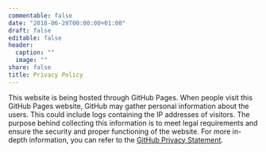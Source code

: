 ```yaml
---
commentable: false
date: "2018-06-28T00:00:00+01:00"
draft: false
editable: false
header:
  caption: ""
  image: ""
share: false
title: Privacy Policy
---
```



This website is being hosted through GitHub Pages. 
When people visit this GitHub Pages website, 
GitHub may gather personal information about the users. 
This could include logs containing the IP addresses of visitors. 
The purpose behind collecting this information is to meet legal requirements and ensure the security and proper functioning of the website. 
For more in-depth information, you can refer to the [GitHub Privacy Statement](https://docs.github.com/en/site-policy/privacy-policies/github-privacy-statement).
